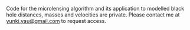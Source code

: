 Code for the microlensing algorithm and its application to modelled black hole distances, masses and velocities are private. Please contact me at yunki.yau@gmail.com to request access.
